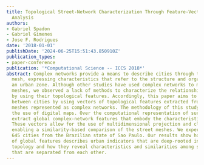 ```yaml
---
title: Topological Street-Network Characterization Through Feature-Vector and Cluster
  Analysis
authors:
- Gabriel Spadon
- Gabriel Gimenes
- Jose F. Rodrigues
date: '2018-01-01'
publishDate: '2024-06-25T15:51:43.850910Z'
publication_types:
- paper-conference
publication: '*Computational Science -- ICCS 2018*'
abstract: Complex networks provide a means to describe cities through their street
  mesh, expressing characteristics that refer to the structure and organization of
  an urban zone. Although other studies have used complex networks to model street
  meshes, we observed a lack of methods to characterize the relationship between cities
  by using their topological features. Accordingly, this paper aims to describe interactions
  between cities by using vectors of topological features extracted from their street
  meshes represented as complex networks. The methodology of this study is based on
  the use of digital maps. Over the computational representation of such maps, we
  extract global complex-network features that embody the characteristics of the cities.
  These vectors allow for the use of multidimensional projection and clustering techniques,
  enabling a similarity-based comparison of the street meshes. We experiment with
  645 cities from the Brazilian state of Sao Paulo. Our results show how the joint
  of global features describes urban indicators that are deep-rooted in the network's
  topology and how they reveal characteristics and similarities among sets of cities
  that are separated from each other.
---
```

